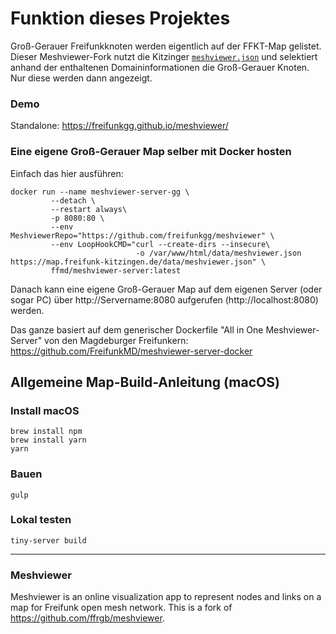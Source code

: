 # Funktion dieses Projektes
Groß-Gerauer Freifunkknoten werden eigentlich auf der FFKT-Map gelistet.
Dieser Meshviewer-Fork nutzt die Kitzinger [`meshviewer.json`](https://map.freifunk-kitzingen.de/data/meshviewer.json) und selektiert anhand der enthaltenen Domaininformationen die Groß-Gerauer Knoten. Nur diese werden dann angezeigt.

### Demo
Standalone: https://freifunkgg.github.io/meshviewer/

### Eine eigene Groß-Gerauer Map selber mit Docker hosten
Einfach das hier ausführen:

```
docker run --name meshviewer-server-gg \
         --detach \
         --restart always\
         -p 8080:80 \
         --env MeshviewerRepo="https://github.com/freifunkgg/meshviewer" \
         --env LoopHookCMD="curl --create-dirs --insecure\
                            -o /var/www/html/data/meshviewer.json https://map.freifunk-kitzingen.de/data/meshviewer.json" \
         ffmd/meshviewer-server:latest
```
Danach kann eine eigene Groß-Gerauer Map auf dem eigenen Server (oder sogar PC) über http://Servername:8080 aufgerufen (http://localhost:8080) werden.

Das ganze basiert auf dem generischer Dockerfile "All in One Meshviewer-Server" von den Magdeburger Freifunkern:
https://github.com/FreifunkMD/meshviewer-server-docker

## Allgemeine Map-Build-Anleitung (macOS)
### Install macOS
```
brew install npm
brew install yarn
yarn
```
### Bauen
```
gulp
```

### Lokal testen
```
tiny-server build
```

---

### Meshviewer

Meshviewer is an online visualization app to represent nodes and links on a map for Freifunk open mesh network.
This is a fork of https://github.com/ffrgb/meshviewer.
